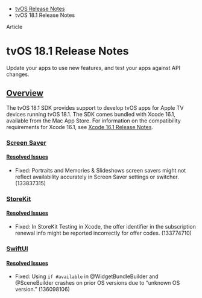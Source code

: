 - [tvOS Release Notes](https://developer.apple.com/documentation/tvos-release-notes)
- tvOS 18.1 Release Notes

Article

# tvOS 18.1 Release Notes

Update your apps to use new features, and test your apps against API changes.

## [Overview](https://developer.apple.com/documentation/tvos-release-notes/tvos-18_1-release-notes#Overview)

The tvOS 18.1 SDK provides support to develop tvOS apps for Apple TV devices running tvOS 18.1. The SDK comes bundled with Xcode 16.1, available from the Mac App Store. For information on the compatibility requirements for Xcode 16.1, see [Xcode 16.1 Release Notes](https://developer.apple.com/documentation/Xcode-Release-Notes/xcode-16_1-release-notes).

### [Screen Saver](https://developer.apple.com/documentation/tvos-release-notes/tvos-18_1-release-notes#Screen-Saver)

#### [Resolved Issues](https://developer.apple.com/documentation/tvos-release-notes/tvos-18_1-release-notes#Resolved-Issues)

- Fixed: Portraits and Memories & Slideshows screen savers might not reflect availability accurately in Screen Saver settings or switcher. (133837315)

### [StoreKit](https://developer.apple.com/documentation/tvos-release-notes/tvos-18_1-release-notes#StoreKit)

#### [Resolved Issues](https://developer.apple.com/documentation/tvos-release-notes/tvos-18_1-release-notes#Resolved-Issues)

- Fixed: In StoreKit Testing in Xcode, the offer identifier in the subscription renewal info might be reported incorrectly for offer codes. (133774710)

### [SwiftUI](https://developer.apple.com/documentation/tvos-release-notes/tvos-18_1-release-notes#SwiftUI)

#### [Resolved Issues](https://developer.apple.com/documentation/tvos-release-notes/tvos-18_1-release-notes#Resolved-Issues)

- Fixed: Using `if #available` in @WidgetBundleBuilder and @SceneBuilder crashes on prior OS versions due to “unknown OS version.” (136098106)
